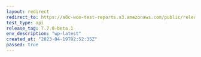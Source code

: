 ```yaml
---
layout: redirect
redirect_to: https://a8c-woo-test-reports.s3.amazonaws.com/public/release/7.7.0-beta.1/wp-latest/api/index.html
test_type: api
release_tag: 7.7.0-beta.1
env_description: "wp-latest"
created_at: "2023-04-19T02:52:35Z"
passed: true
---
```

